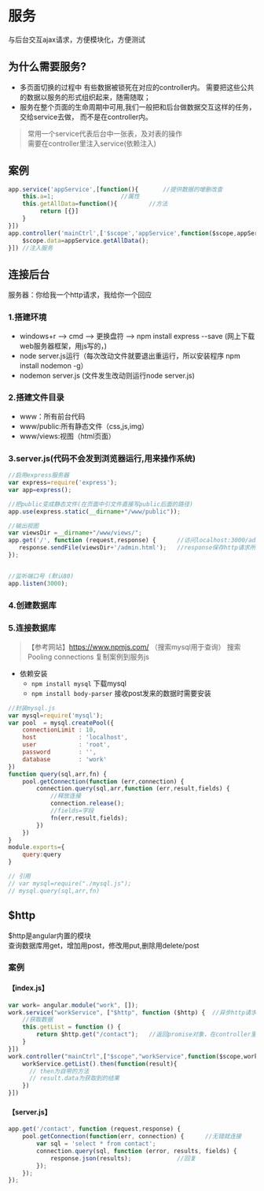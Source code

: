 # 服务
与后台交互ajax请求，方便模块化，方便测试
## 为什么需要服务?
- 多页面切换的过程中 有些数据被锁死在对应的controller内。 需要把这些公共的数据以服务的形式组织起来，随需随取；
- 服务在整个页面的生命周期中可用,我们一般把和后台做数据交互这样的任务，交给service去做， 而不是在controller内。
>常用一个service代表后台中一张表，及对表的操作<br>
需要在controller里注入service(依赖注入)

## 案例
```javascript
app.service('appService',[function(){		//提供数据的增删改查
    this.a=1;					//属性
    this.getAllData=function(){			//方法
	     return [{}]
    }
}])
app.controller('mainCtrl',['$scope','appService',function($scope,appService){
    $scope.data=appService.getAllData();
}])	//注入服务
```


## 连接后台
服务器：你给我一个http请求，我给你一个回应
### 1.搭建环境
- windows+r --> cmd --> 更换盘符 --> npm install express --save (网上下载web服务器框架，用js写的，)
- node server.js运行（每次改动文件就要退出重运行，所以安装程序 npm install nodemon -g）
- nodemon server.js (文件发生改动则运行node server.js)

### 2.搭建文件目录
- www：所有前台代码
- www/public:所有静态文件（css,js,img）
- www/views:视图（html页面）

### 3.server.js(代码不会发到浏览器运行,用来操作系统)

```javascript
//启用express服务器
var express=require('express');
var app=express();

//把public变成静态文件(在页面中引文件直接写public后面的路径)
app.use(express.static(__dirname+"/www/public"));

//输出视图
var viewsDir =__dirname+"/www/views/";
app.get('/', function (request,response) {      //访问localhost:3000/admin则输出页面
   response.sendFile(viewsDir+'/admin.html');   //response保存http请求所有信息
});


//监听端口号 (默认80)
app.listen(3000);
```

### 4.创建数据库

### 5.连接数据库
>【参考网站】https://www.npmjs.com/  （搜索mysql用于查询）
搜索Pooling connections  复制案例到服务js

- 依赖安装
  - `npm install mysql` 下载mysql
  - `npm install body-parser` 接收post发来的数据时需要安装

```javascript
//封装mysql.js
var mysql=require('mysql');
var pool  = mysql.createPool({
    connectionLimit : 10,
    host            : 'localhost',
    user            : 'root',
    password        : '',
    database        : 'work'
})
function query(sql,arr,fn) {
    pool.getConnection(function (err,connection) {
        connection.query(sql,arr,function (err,result,fields) {
            //释放连接
            connection.release();
            //fields=字段
            fn(err,result,fields);
        })
    })
}
module.exports={
    query:query
}

// 引用
// var mysql=require("./mysql.js");
// mysql.query(sql,arr,fn)
```

## $http
$http是angular内置的模块<br>
查询数据库用get，增加用post，修改用put,删除用delete/post

### 案例
#### 【index.js】
```javascript
var work= angular.module("work", []);  
work.service("workService", ["$http", function ($http) {  //异步http请求(get post put delete)依赖注入
    //获取数据
    this.getList = function () {
        return $http.get("/contact");   //返回promise对象，在controller里调用它的then(方法)
    }
}])
work.controller("mainCtrl",["$scope","workService",function($scope,workService){
    workService.getList().then(function(result){
      // then为自带的方法
      // result.data为获取到的结果
    })
}])
```
#### 【server.js】
```javascript
app.get('/contact', function (request,response) {
    pool.getConnection(function(err, connection) {      //无错就连接
        var sql = 'select * from contact';
        connection.query(sql, function (error, results, fields) {
            response.json(results);        		//回复
        });
    });
});
```
